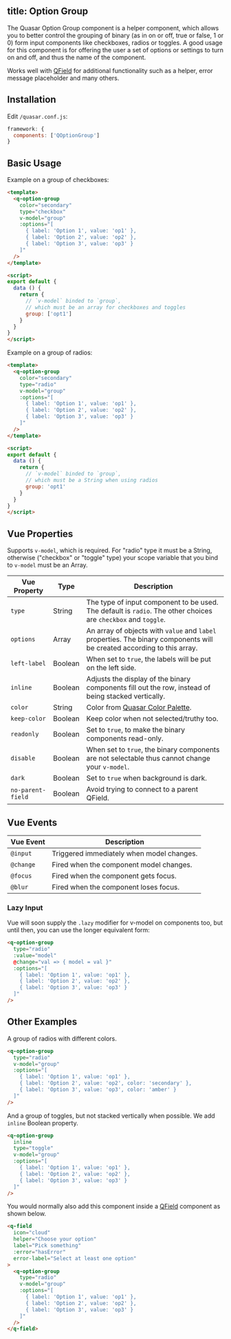 title: Option Group
---
The Quasar Option Group component is a helper component, which allows you to better control the grouping of binary (as in on or off, true or false, 1 or 0) form input components like checkboxes, radios or toggles. A good usage for this component is for offering the user a set of options or settings to turn on and off, and thus the name of the component.
<input type="hidden" data-fullpage-demo="forms/option-group">

Works well with [QField](/components/field.html) for additional functionality such as a helper, error message placeholder and many others.

## Installation
Edit `/quasar.conf.js`:
```js
framework: {
  components: ['QOptionGroup']
}
```

## Basic Usage

Example on a group of checkboxes:

```html
<template>
  <q-option-group
    color="secondary"
    type="checkbox"
    v-model="group"
    :options="[
      { label: 'Option 1', value: 'op1' },
      { label: 'Option 2', value: 'op2' },
      { label: 'Option 3', value: 'op3' }
    ]"
  />
</template>

<script>
export default {
  data () {
    return {
      // `v-model` binded to `group`,
      // which must be an array for checkboxes and toggles
      group: ['opt1']
    }
  }
}
</script>
```

Example on a group of radios:

```html
<template>
  <q-option-group
    color="secondary"
    type="radio"
    v-model="group"
    :options="[
      { label: 'Option 1', value: 'op1' },
      { label: 'Option 2', value: 'op2' },
      { label: 'Option 3', value: 'op3' }
    ]"
  />
</template>

<script>
export default {
  data () {
    return {
      // `v-model` binded to `group`,
      // which must be a String when using radios
      group: 'opt1'
    }
  }
}
</script>
```

## Vue Properties
Supports `v-model`, which is required. For "radio" type it must be a String, otherwise ("checkbox" or "toggle" type) your scope variable that you bind to `v-model` must be an Array.

| Vue Property | Type | Description |
| --- | --- | --- |
| `type` | String | The type of input component to be used. The default is `radio`. The other choices are `checkbox` and `toggle`. |
| `options` | Array | An array of objects with `value` and `label` properties. The binary components will be created according to this array. |
| `left-label` | Boolean | When set to `true`, the labels will be put on the left side. |
| `inline` | Boolean | Adjusts the display of the binary components fill out the row, instead of being stacked vertically. |
| `color` | String | Color from [Quasar Color Palette](/components/color-palette.html). |
| `keep-color` | Boolean | Keep color when not selected/truthy too. |
| `readonly` | Boolean | Set to `true`, to make the binary components read-only. |
| `disable` | Boolean | When set to `true`, the binary components are not selectable thus cannot change your `v-model`. |
| `dark` | Boolean | Set to `true` when background is dark. |
| `no-parent-field` | Boolean | Avoid trying to connect to a parent QField. |

## Vue Events
| Vue Event | Description |
| --- | --- |
| `@input` | Triggered immediately when model changes. |
| `@change` | Fired when the component model changes. |
| `@focus` | Fired when the component gets focus. |
| `@blur` | Fired when the component loses focus. |

### Lazy Input
Vue will soon supply the `.lazy` modifier for v-model on components too, but until then, you can use the longer equivalent form:
```html
<q-option-group
  type="radio"
  :value="model"
  @change="val => { model = val }"
  :options="[
    { label: 'Option 1', value: 'op1' },
    { label: 'Option 2', value: 'op2' },
    { label: 'Option 3', value: 'op3' }
  ]"
/>
```

## Other Examples
A group of radios with different colors.
```html
<q-option-group
  type="radio"
  v-model="group"
  :options="[
    { label: 'Option 1', value: 'op1' },
    { label: 'Option 2', value: 'op2', color: 'secondary' },
    { label: 'Option 3', value: 'op3', color: 'amber' }
  ]"
/>
```

And a group of toggles, but not stacked vertically when possible. We add `inline` Boolean property.

```html
<q-option-group
  inline
  type="toggle"
  v-model="group"
  :options="[
    { label: 'Option 1', value: 'op1' },
    { label: 'Option 2', value: 'op2' },
    { label: 'Option 3', value: 'op3' }
  ]"
/>
```

You would normally also add this component inside a [QField](/components/field.html) component as shown below.

```html
<q-field
  icon="cloud"
  helper="Choose your option"
  label="Pick something"
  :error="hasError"
  error-label="Select at least one option"
>
  <q-option-group
    type="radio"
    v-model="group"
    :options="[
      { label: 'Option 1', value: 'op1' },
      { label: 'Option 2', value: 'op2' },
      { label: 'Option 3', value: 'op3' }
    ]"
  />
</q-field>
```
